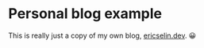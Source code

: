 # Personal blog example

This is really just a copy of my own blog, [ericselin.dev](https://ericselin.dev). 😀
